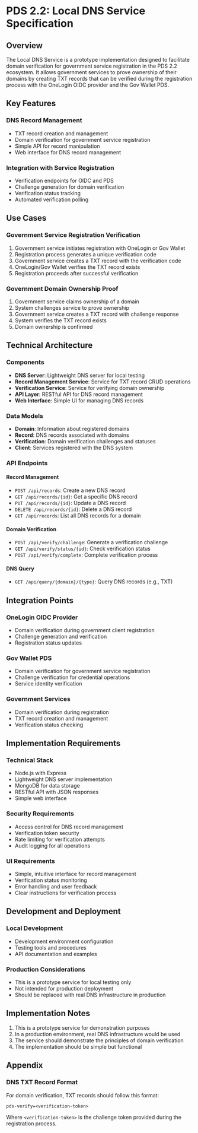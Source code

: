 # PDS 2.2: Local DNS Service Specification

## Overview

The Local DNS Service is a prototype implementation designed to facilitate domain verification for government service registration in the PDS 2.2 ecosystem. It allows government services to prove ownership of their domains by creating TXT records that can be verified during the registration process with the OneLogin OIDC provider and the Gov Wallet PDS.

## Key Features

### DNS Record Management
- TXT record creation and management
- Domain verification for government service registration
- Simple API for record manipulation
- Web interface for DNS record management

### Integration with Service Registration
- Verification endpoints for OIDC and PDS
- Challenge generation for domain verification
- Verification status tracking
- Automated verification polling

## Use Cases

### Government Service Registration Verification
1. Government service initiates registration with OneLogin or Gov Wallet
2. Registration process generates a unique verification code
3. Government service creates a TXT record with the verification code
4. OneLogin/Gov Wallet verifies the TXT record exists
5. Registration proceeds after successful verification

### Government Domain Ownership Proof
1. Government service claims ownership of a domain
2. System challenges service to prove ownership
3. Government service creates a TXT record with challenge response
4. System verifies the TXT record exists
5. Domain ownership is confirmed

## Technical Architecture

### Components
- **DNS Server**: Lightweight DNS server for local testing
- **Record Management Service**: Service for TXT record CRUD operations
- **Verification Service**: Service for verifying domain ownership
- **API Layer**: RESTful API for DNS record management
- **Web Interface**: Simple UI for managing DNS records

### Data Models
- **Domain**: Information about registered domains
- **Record**: DNS records associated with domains
- **Verification**: Domain verification challenges and statuses
- **Client**: Services registered with the DNS system

### API Endpoints

#### Record Management
- `POST /api/records`: Create a new DNS record
- `GET /api/records/{id}`: Get a specific DNS record
- `PUT /api/records/{id}`: Update a DNS record
- `DELETE /api/records/{id}`: Delete a DNS record
- `GET /api/records`: List all DNS records for a domain

#### Domain Verification
- `POST /api/verify/challenge`: Generate a verification challenge
- `GET /api/verify/status/{id}`: Check verification status
- `POST /api/verify/complete`: Complete verification process

#### DNS Query
- `GET /api/query/{domain}/{type}`: Query DNS records (e.g., TXT)

## Integration Points

### OneLogin OIDC Provider
- Domain verification during government client registration
- Challenge generation and verification
- Registration status updates

### Gov Wallet PDS
- Domain verification for government service registration
- Challenge verification for credential operations
- Service identity verification

### Government Services
- Domain verification during registration
- TXT record creation and management
- Verification status checking

## Implementation Requirements

### Technical Stack
- Node.js with Express
- Lightweight DNS server implementation
- MongoDB for data storage
- RESTful API with JSON responses
- Simple web interface

### Security Requirements
- Access control for DNS record management
- Verification token security
- Rate limiting for verification attempts
- Audit logging for all operations

### UI Requirements
- Simple, intuitive interface for record management
- Verification status monitoring
- Error handling and user feedback
- Clear instructions for verification process

## Development and Deployment

### Local Development
- Development environment configuration
- Testing tools and procedures
- API documentation and examples

### Production Considerations
- This is a prototype service for local testing only
- Not intended for production deployment
- Should be replaced with real DNS infrastructure in production

## Implementation Notes

1. This is a prototype service for demonstration purposes
2. In a production environment, real DNS infrastructure would be used
3. The service should demonstrate the principles of domain verification
4. The implementation should be simple but functional

## Appendix

### DNS TXT Record Format

For domain verification, TXT records should follow this format:
```
pds-verify=<verification-token>
```

Where `<verification-token>` is the challenge token provided during the registration process.
